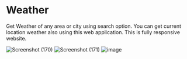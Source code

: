 # Weather

Get Weather of any area or city using search option. You can get current location weather also using this web application.
This is fully responsive website.

![Screenshot (170)](https://github.com/kavitab7/Weather/assets/112501593/d4209c82-ddb5-4386-8b09-ed145ce430a7)
![Screenshot (171)](https://github.com/kavitab7/Weather/assets/112501593/df740f71-3c81-4aea-9abc-46a0791bb724)
![image](https://github.com/kavitab7/Weather/assets/112501593/c97275b3-e886-4431-824b-51f6a071bf9b)
